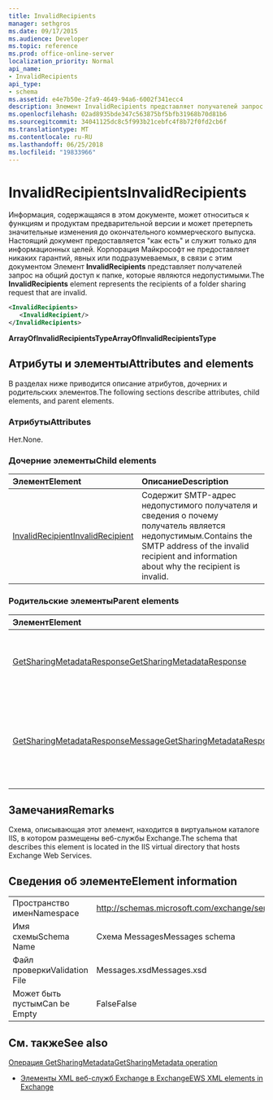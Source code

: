 ```yaml
---
title: InvalidRecipients
manager: sethgros
ms.date: 09/17/2015
ms.audience: Developer
ms.topic: reference
ms.prod: office-online-server
localization_priority: Normal
api_name:
- InvalidRecipients
api_type:
- schema
ms.assetid: e4e7b50e-2fa9-4649-94a6-6002f341ecc4
description: Элемент InvalidRecipients представляет получателей запрос на общий доступ к папке, которые являются недопустимыми.
ms.openlocfilehash: 02ad8935bde347c563875bf5bfb31968b70d81b6
ms.sourcegitcommit: 34041125dc8c5f993b21cebfc4f8b72f0fd2cb6f
ms.translationtype: MT
ms.contentlocale: ru-RU
ms.lasthandoff: 06/25/2018
ms.locfileid: "19833966"
---
```

# <a name="invalidrecipients"></a><span data-ttu-id="55e87-103">InvalidRecipients</span><span class="sxs-lookup"><span data-stu-id="55e87-103">InvalidRecipients</span></span>

<span data-ttu-id="55e87-104">Информация, содержащаяся в этом документе, может относиться к функциям и продуктам предварительной версии и может претерпеть значительные изменения до окончательного коммерческого выпуска. Настоящий документ предоставляется "как есть" и служит только для информационных целей. Корпорация Майкрософт не предоставляет никаких гарантий, явных или подразумеваемых, в связи с этим документом Элемент **InvalidRecipients** представляет получателей запрос на общий доступ к папке, которые являются недопустимыми.</span><span class="sxs-lookup"><span data-stu-id="55e87-104">The **InvalidRecipients** element represents the recipients of a folder sharing request that are invalid.</span></span> 
  
```XML
<InvalidRecipients>
   <InvalidRecipient/>
</InvalidRecipients>
```

 <span data-ttu-id="55e87-105">**ArrayOfInvalidRecipientsType**</span><span class="sxs-lookup"><span data-stu-id="55e87-105">**ArrayOfInvalidRecipientsType**</span></span>
## <a name="attributes-and-elements"></a><span data-ttu-id="55e87-106">Атрибуты и элементы</span><span class="sxs-lookup"><span data-stu-id="55e87-106">Attributes and elements</span></span>

<span data-ttu-id="55e87-107">В разделах ниже приводится описание атрибутов, дочерних и родительских элементов.</span><span class="sxs-lookup"><span data-stu-id="55e87-107">The following sections describe attributes, child elements, and parent elements.</span></span>
  
### <a name="attributes"></a><span data-ttu-id="55e87-108">Атрибуты</span><span class="sxs-lookup"><span data-stu-id="55e87-108">Attributes</span></span>

<span data-ttu-id="55e87-109">Нет.</span><span class="sxs-lookup"><span data-stu-id="55e87-109">None.</span></span>
  
### <a name="child-elements"></a><span data-ttu-id="55e87-110">Дочерние элементы</span><span class="sxs-lookup"><span data-stu-id="55e87-110">Child elements</span></span>

|<span data-ttu-id="55e87-111">**Элемент**</span><span class="sxs-lookup"><span data-stu-id="55e87-111">**Element**</span></span>|<span data-ttu-id="55e87-112">**Описание**</span><span class="sxs-lookup"><span data-stu-id="55e87-112">**Description**</span></span>|
|:-----|:-----|
|[<span data-ttu-id="55e87-113">InvalidRecipient</span><span class="sxs-lookup"><span data-stu-id="55e87-113">InvalidRecipient</span></span>](invalidrecipient.md) <br/> |<span data-ttu-id="55e87-114">Содержит SMTP-адрес недопустимого получателя и сведения о почему получатель является недопустимым.</span><span class="sxs-lookup"><span data-stu-id="55e87-114">Contains the SMTP address of the invalid recipient and information about why the recipient is invalid.</span></span>  <br/> |
   
### <a name="parent-elements"></a><span data-ttu-id="55e87-115">Родительские элементы</span><span class="sxs-lookup"><span data-stu-id="55e87-115">Parent elements</span></span>

|<span data-ttu-id="55e87-116">**Элемент**</span><span class="sxs-lookup"><span data-stu-id="55e87-116">**Element**</span></span>|<span data-ttu-id="55e87-117">**Описание**</span><span class="sxs-lookup"><span data-stu-id="55e87-117">**Description**</span></span>|
|:-----|:-----|
|[<span data-ttu-id="55e87-118">GetSharingMetadataResponse</span><span class="sxs-lookup"><span data-stu-id="55e87-118">GetSharingMetadataResponse</span></span>](getsharingmetadataresponse.md) <br/> |<span data-ttu-id="55e87-119">Определяет ответ на запрос [Операция GetSharingMetadata](getsharingmetadata-operation.md) .</span><span class="sxs-lookup"><span data-stu-id="55e87-119">Defines a response to a [GetSharingMetadata operation](getsharingmetadata-operation.md) request.</span></span>  <br/> |
|[<span data-ttu-id="55e87-120">GetSharingMetadataResponseMessage</span><span class="sxs-lookup"><span data-stu-id="55e87-120">GetSharingMetadataResponseMessage</span></span>](getsharingmetadataresponsemessage.md) <br/> |<span data-ttu-id="55e87-121">Содержит состояние и результат одного [Операция GetSharingMetadata](getsharingmetadata-operation.md) запроса.</span><span class="sxs-lookup"><span data-stu-id="55e87-121">Contains the status and result of a single [GetSharingMetadata operation](getsharingmetadata-operation.md) request.</span></span>  <br/> |
   
## <a name="remarks"></a><span data-ttu-id="55e87-122">Замечания</span><span class="sxs-lookup"><span data-stu-id="55e87-122">Remarks</span></span>

<span data-ttu-id="55e87-123">Схема, описывающая этот элемент, находится в виртуальном каталоге IIS, в котором размещены веб-службы Exchange.</span><span class="sxs-lookup"><span data-stu-id="55e87-123">The schema that describes this element is located in the IIS virtual directory that hosts Exchange Web Services.</span></span>
  
## <a name="element-information"></a><span data-ttu-id="55e87-124">Сведения об элементе</span><span class="sxs-lookup"><span data-stu-id="55e87-124">Element information</span></span>

|||
|:-----|:-----|
|<span data-ttu-id="55e87-125">Пространство имен</span><span class="sxs-lookup"><span data-stu-id="55e87-125">Namespace</span></span>  <br/> |http://schemas.microsoft.com/exchange/services/2006/messages  <br/> |
|<span data-ttu-id="55e87-126">Имя схемы</span><span class="sxs-lookup"><span data-stu-id="55e87-126">Schema Name</span></span>  <br/> |<span data-ttu-id="55e87-127">Схема Messages</span><span class="sxs-lookup"><span data-stu-id="55e87-127">Messages schema</span></span>  <br/> |
|<span data-ttu-id="55e87-128">Файл проверки</span><span class="sxs-lookup"><span data-stu-id="55e87-128">Validation File</span></span>  <br/> |<span data-ttu-id="55e87-129">Messages.xsd</span><span class="sxs-lookup"><span data-stu-id="55e87-129">Messages.xsd</span></span>  <br/> |
|<span data-ttu-id="55e87-130">Может быть пустым</span><span class="sxs-lookup"><span data-stu-id="55e87-130">Can be Empty</span></span>  <br/> |<span data-ttu-id="55e87-131">False</span><span class="sxs-lookup"><span data-stu-id="55e87-131">False</span></span>  <br/> |
   
## <a name="see-also"></a><span data-ttu-id="55e87-132">См. также</span><span class="sxs-lookup"><span data-stu-id="55e87-132">See also</span></span>



[<span data-ttu-id="55e87-133">Операция GetSharingMetadata</span><span class="sxs-lookup"><span data-stu-id="55e87-133">GetSharingMetadata operation</span></span>](getsharingmetadata-operation.md)


- [<span data-ttu-id="55e87-134">Элементы XML веб-служб Exchange в Exchange</span><span class="sxs-lookup"><span data-stu-id="55e87-134">EWS XML elements in Exchange</span></span>](ews-xml-elements-in-exchange.md)

